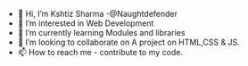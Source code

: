 - 👋 Hi, I’m Kshtiz Sharma -@Naughtdefender
- 👀 I’m interested in Web Development
- 🌱 I’m currently learning Modules and libraries
- 💞️ I’m looking to collaborate on A project on HTML,CSS & JS. 
- 📫 How to reach me - contribute to my code.

<!---
Naughtdefender/Naughtdefender is a ✨ special ✨ repository because its `README.md` (this file) appears on your GitHub profile.
You can click the Preview link to take a look at your changes.
--->
